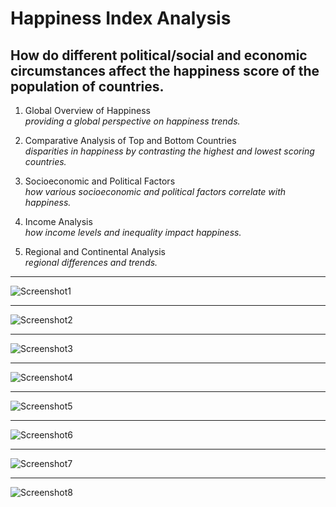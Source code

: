 # Happiness Index Analysis
## How do different political/social and economic circumstances affect the happiness score of the population of countries. 



1. Global Overview of Happiness<br>
_providing a global perspective on happiness trends._

2. Comparative Analysis of Top and Bottom Countries<br>
_disparities in happiness by contrasting the highest and lowest scoring countries._


3. Socioeconomic and Political Factors<br>
_how various socioeconomic and political factors correlate with happiness._


4. Income Analysis<br>
_how income levels and inequality impact happiness._

5. Regional and Continental Analysis<br>
_regional differences and trends._



---

![Screenshot1](screenshots/Screenshot1.png)

---

![Screenshot2](screenshots/Screenshot2.png)

---

![Screenshot3](screenshots/Screenshot3.png)

---

![Screenshot4](screenshots/Screenshot4.png)

---

![Screenshot5](screenshots/Screenshot5.png)

---

![Screenshot6](screenshots/Screenshot6.png)

---

![Screenshot7](screenshots/Screenshot7.png)

---

![Screenshot8](screenshots/Screenshot8.png)
